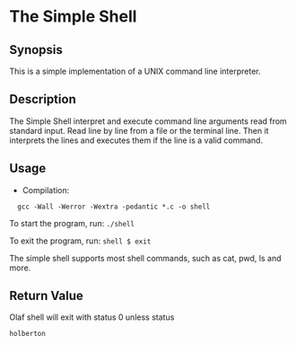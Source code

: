 <!-- Headings -->

# The Simple Shell

## Synopsis
This is a simple implementation of a UNIX command line interpreter.

## Description

The Simple Shell interpret and execute command line arguments read from
standard input. Read line by line from a file or the terminal line. Then it
interprets the lines and executes them if the line is a valid command.

## Usage

* Compilation:

```
  gcc -Wall -Werror -Wextra -pedantic *.c -o shell

```
To start the program, run:
```./shell```

To exit the program, run:
```shell $ exit```

The simple shell supports most shell commands, such as cat, pwd, ls and more.

<!-- Headings -->
## Return Value
Olaf shell will exit with status 0 unless status

```
holberton
```
